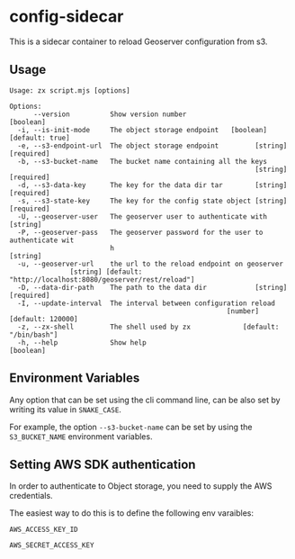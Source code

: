 # config-sidecar

This is a sidecar container to reload Geoserver configuration from s3.


## Usage

```
Usage: zx script.mjs [options]

Options:
      --version          Show version number                           [boolean]
  -i, --is-init-mode     The object storage endpoint   [boolean] [default: true]
  -e, --s3-endpoint-url  The object storage endpoint         [string] [required]
  -b, --s3-bucket-name   The bucket name containing all the keys
                                                             [string] [required]
  -d, --s3-data-key      The key for the data dir tar        [string] [required]
  -s, --s3-state-key     The key for the config state object [string] [required]
  -U, --geoserver-user   The geoserver user to authenticate with        [string]
  -P, --geoserver-pass   The geoserver password for the user to authenticate wit
                         h                                              [string]
  -u, --geoserver-url    the url to the reload endpoint on geoserver
               [string] [default: "http://localhost:8080/geoserver/rest/reload"]
  -D, --data-dir-path    The path to the data dir            [string] [required]
  -I, --update-interval  The interval between configuration reload
                                                      [number] [default: 120000]
  -z, --zx-shell         The shell used by zx             [default: "/bin/bash"]
  -h, --help             Show help                                     [boolean]
```

  
## Environment Variables

Any option that can be set using the cli command line, can be also set by writing its value in `SNAKE_CASE`.

For example, the option `--s3-bucket-name` can be set by using the `S3_BUCKET_NAME` environment variables.

  
## Setting AWS SDK authentication

In order to authenticate to Object storage, you need to supply the AWS credentials.

The easiest way to do this is to define the following env varaibles:

`AWS_ACCESS_KEY_ID`

`AWS_SECRET_ACCESS_KEY`
